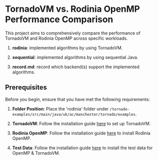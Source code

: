# TornadoVM vs. Rodinia OpenMP Performance Comparison

This project aims to comprehensively compare the performance of TornadoVM and Rodinia OpenMP across specific workloads.

1. **rodinia**: implemented algorithms by using TornadoVM.

2. **sequential**: implemented algorithms by using sequential Java.

3. **record.md**: record which backend(s) support the implemented algorithms.

## Prerequisites

Before you begin, ensure that you have met the following requirements:

1. **Folder Position**: Place the 'rodinia' folder under `/tornado-examples/src/main/java/uk/ac/manchester/tornado/examples`.

2. **TornadoVM**: Follow the installation guide [here](https://tornadovm.readthedocs.io/en/latest/) to set up TornadoVM.

3. **Rodinia OpenMP**: Follow the installation guide [here](https://github.com/yuhc/gpu-rodinia/tree/master/openmp) to install Rodinia OpenMP.
 
4. **Test Data**: Follow the installation guide [here](http://lava.cs.virginia.edu/Rodinia/download_links.htm) to install the test data for OpenMP & TornadoVM.

